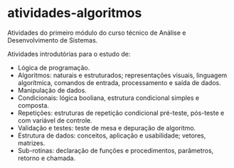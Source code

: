 # atividades-algoritmos
Atividades do primeiro módulo do curso técnico de Análise e Desenvolvimento de Sistemas.

Atividades introdutórias para o estudo de:
- Lógica de programação.
- Algoritmos: naturais e estruturados; representações visuais, linguagem algorítmica, comandos de entrada, processamento e saída de dados.
- Manipulação de dados.
- Condicionais: lógica booliana, estrutura condicional simples e composta.
- Repetições: estruturas de repetição condicional pré-teste, pós-teste e com variável de controle.
- Validação e testes: teste de mesa e depuração de algoritmo.
- Estrutura de dados: conceitos, aplicação e usabilidade; vetores, matrizes.
- Sub-rotinas: declaração de funções e procedimentos, parâmetros, retorno e chamada.
